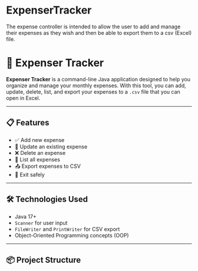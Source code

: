 # ExpenserTracker

The expense controller is intended to allow the user to add and manage their expenses as they wish and then be able to export them to a csv (Excel) file.
# 💸 Expenser Tracker

**Expenser Tracker** is a command-line Java application designed to help you organize and manage your monthly expenses. With this tool, you can add, update, delete, list, and export your expenses to a `.csv` file that you can open in Excel.

---

## 📋 Features

- ✅ Add new expense
- 🔄 Update an existing expense
- ❌ Delete an expense
- 📄 List all expenses
- 📤 Export expenses to CSV
- 🚪 Exit safely

---

## 🛠 Technologies Used

- Java 17+
- `Scanner` for user input
- `FileWriter` and `PrintWriter` for CSV export
- Object-Oriented Programming concepts (OOP)

---

## 📦 Project Structure


